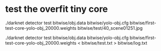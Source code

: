 # test the overfit tiny core

./darknet detector test bitwise/obj.data bitwise/yolo-obj.cfg bitwise/first-test-core-yolo-obj_20000.weights bitwise/test/40_scene01251.jpg

./darknet detector test bitwise/obj.data bitwise/yolo-obj.cfg bitwise/first-test-core-yolo-obj_20000.weights < bitwise/test.txt > bitwise/log.txt

